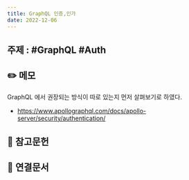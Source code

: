 ```yaml
---
title: GraphQL 인증,인가
date: 2022-12-06
---
```


## 주제 : #GraphQL #Auth

## ✏️ 메모

GraphQL 에서 권장되는 방식이 따로 있는지 먼저 살펴보기로 하였다.

- https://www.apollographql.com/docs/apollo-server/security/authentication/

## 🔗 참고문헌

## 🔗 연결문서
